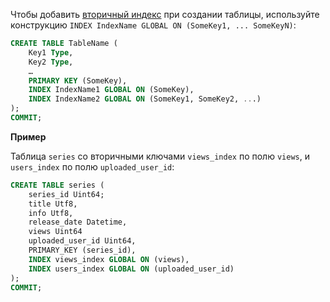 Чтобы добавить [вторичный индекс](../concepts/secondary_indexes.md) при создании таблицы, используйте конструкцию `INDEX IndexName GLOBAL ON (SomeKey1, ... SomeKeyN)`:

```sql
CREATE TABLE TableName (
    Key1 Type,
    Key2 Type,
    …
    PRIMARY KEY (SomeKey),
    INDEX IndexName1 GLOBAL ON (SomeKey),
    INDEX IndexName2 GLOBAL ON (SomeKey1, SomeKey2, ...)
);
COMMIT;
```

**Пример**

Таблица `series` со вторичными ключами `views_index` по полю `views`, и `users_index` по полю `uploaded_user_id`:

```sql
CREATE TABLE series (
    series_id Uint64;
    title Utf8,
    info Utf8,
    release_date Datetime,
    views Uint64
    uploaded_user_id Uint64,
    PRIMARY_KEY (series_id),
    INDEX views_index GLOBAL ON (views),
    INDEX users_index GLOBAL ON (uploaded_user_id)
);
COMMIT;
```